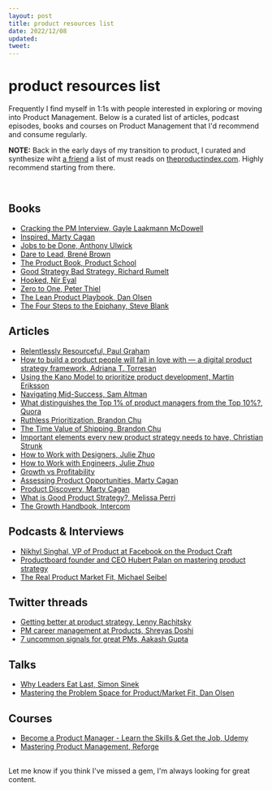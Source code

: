 ```yaml
---
layout: post
title: product resources list
date: 2022/12/08
updated:
tweet: 
---
```


# product resources list
Frequently I find myself in 1:1s with people interested in exploring or moving into Product Management. Below is a curated list of articles, podcast episodes, books and courses on Product Management that I'd recommend and consume regularly.

**NOTE:** Back in the early days of my transition to product, I curated and synthesize wiht [a friend](https://twitter.com/davidef_7) a list of must reads on [theproductindex.com](https://theproductindex.com/). Highly recommend starting from there.

<br>

## Books
- [Cracking the PM Interview, Gayle Laakmann McDowell](https://www.amazon.com/Cracking-PM-Interview-Product-Technology/dp/0984782818)
- [Inspired, Marty Cagan](https://www.amazon.com/Cracking-PM-Interview-Product-Technology/dp/0984782818)
- [Jobs to be Done, Anthony Ulwick](https://www.amazon.sg/Jobs-be-Done-Theory-Practise/dp/0990576744)
- [Dare to Lead, Brené Brown ](https://www.amazon.com/Dare-Lead-Brave-Conversations-Hearts/dp/0399592520)
- [The Product Book, Product School](https://productschool.com/the-product-book/)
- [Good Strategy Bad Strategy, Richard Rumelt](https://www.amazon.com/Good-Strategy-Bad-Difference-Matters/dp/0307886239)
- [Hooked, Nir Eyal](https://www.amazon.com/Hooked-How-Build-Habit-Forming-Products-ebook/dp/B00LMGLXTS)
- [Zero to One, Peter Thiel](https://www.amazon.com/Zero-One-Notes-Startups-Future-ebook/dp/B00J6YBOFQ)
- [The Lean Product Playbook,  Dan Olsen](https://www.amazon.com/Lean-Product-Playbook-Innovate-Products/dp/1118960874/)
- [The Four Steps to the Epiphany, Steve Blank](https://www.amazon.com/Four-Steps-Epiphany-Steve-Blank-ebook/dp/B00FLZKNUQ/)

## Articles
- [Relentlessly Resourceful, Paul Graham](http://www.paulgraham.com/relres.html)
- [How to build a product people will fall in love with — a digital product strategy framework, Adriana T. Torresan](https://code.likeagirl.io/how-to-build-a-product-people-will-fall-in-love-with-a-digital-product-strategy-framework-13bfeee2d9ea)
- [Using the Kano Model to prioritize product development, Martin Eriksson](https://www.mindtheproduct.com/using-the-kano-model-to-prioritize-product-development/)
- [Navigating Mid-Success, Sam Altman](https://www.ycombinator.com/blog/navigating-mid-success/)
- [What distinguishes the Top 1% of product managers from the Top 10%?, Quora](https://www.quora.com/Product-Management/What-distinguishes-the-Top-1-of-product-managers-from-the-Top-10)
- [Ruthless Prioritization, Brandon Chu](https://blackboxofpm.com/ruthless-prioritization-e4256e3520a9)
- [The Time Value of Shipping, Brandon Chu](https://blackboxofpm.com/the-time-value-of-shipping-6deaf8d7d565)
- [Important elements every new product strategy needs to have, Christian Strunk](https://www.christianstrunk.com/blog/product-strategy)
- [How to Work with Designers, Julie Zhuo](https://medium.com/the-year-of-the-looking-glass/how-to-work-with-designers-6c975dede146)
- [How to Work with Engineers, Julie Zhuo ](https://medium.com/the-year-of-the-looking-glass/how-to-work-with-engineers-a3163ff1eced)
- [Growth vs Profitability](https://www.zacksiri.com/growth-vs-profitability/)
- [Assessing Product Opportunities, Marty Cagan](https://www.svpg.com/assessing-product-opportunities/)
- [Product Discovery, Marty Cagan](https://www.svpg.com/product-discovery/)
- [What is Good Product Strategy?, Melissa Perri](https://medium.com/@melissaperri/what-is-good-product-strategy-8d5587cb7429)
- [The Growth Handbook, Intercom](https://www.intercom.com/resources/books/growth-handbook)

## Podcasts & Interviews
- [Nikhyl Singhal, VP of Product at Facebook on the Product Craft](https://open.spotify.com/episode/00Rb6BMCHLpN47AnUYSMNl?si=51532eea62e24fcf)
- [Productboard founder and CEO Hubert Palan on mastering product strategy](https://open.spotify.com/episode/60B4DrF4z39qxtEduC9B5O)
- [The Real Product Market Fit, Michael Seibel](https://www.youtube.com/watch?v=FBOLk9s9Ci4&t=1s)

## Twitter threads
- [Getting better at product strategy, Lenny Rachitsky](https://twitter.com/lennysan/status/1303356480842682368)
- [PM career management at Products, Shreyas Doshi](https://twitter.com/i/web/status/1055718652102594560)
- [7 uncommon signals for great PMs, Aakash Gupta](https://twitter.com/i/web/status/1558558609327509506)

## Talks
- [Why Leaders Eat Last, Simon Sinek](https://www.youtube.com/watch?v=ReRcHdeUG9Y)
- [Mastering the Problem Space for Product/Market Fit, Dan Olsen](https://www.mindtheproduct.com/mastering-the-problem-space-for-product-market-fit-by-dan-olsen/)

## Courses
- [Become a Product Manager - Learn the Skills & Get the Job, Udemy](https://www.udemy.com/course/become-a-product-manager-learn-the-skills-get-a-job/)
- [Mastering Product Management, Reforge](https://www.reforge.com/mastering-product-management)

<br>
Let me know if you think I've missed a gem, I'm always looking for great content.